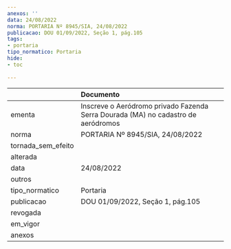 ```yaml
---
anexos: ''
data: 24/08/2022
norma: PORTARIA Nº 8945/SIA, 24/08/2022
publicacao: DOU 01/09/2022, Seção 1, pág.105
tags:
- portaria
tipo_normatico: Portaria
hide: 
- toc 
 
---
```


|                    | Documento                                                                         |
|:-------------------|:----------------------------------------------------------------------------------|
| ementa             | Inscreve o Aeródromo privado Fazenda Serra Dourada (MA) no cadastro de aeródromos |
| norma              | PORTARIA Nº 8945/SIA, 24/08/2022                                                  |
| tornada_sem_efeito |                                                                                   |
| alterada           |                                                                                   |
| data               | 24/08/2022                                                                        |
| outros             |                                                                                   |
| tipo_normatico     | Portaria                                                                          |
| publicacao         | DOU 01/09/2022, Seção 1, pág.105                                                  |
| revogada           |                                                                                   |
| em_vigor           |                                                                                   |
| anexos             |                                                                                   |